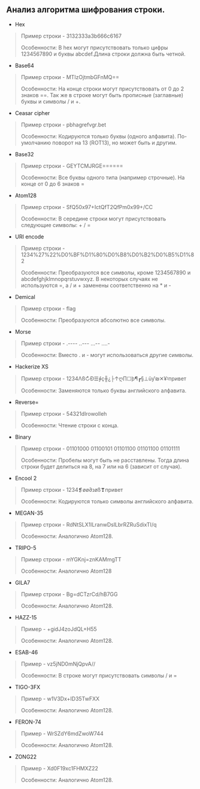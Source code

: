 ## Анализ алгоритма шифрования строки.

- Hex 

>Пример строки - 3132333a3b666c6167 
>
>Особенности: В hex могут присутствовать только цифры 1234567890 и буквы abcdef.Длина строки  должна быть четной.   

- Base64
>Пример строки - MTIzOjtmbGFnMQ==
>
>Особенности: На конце строки могут присутствовать от 0 до 2 знаков ==. Так же в строке могут быть прописные (заглавные) буквы и символы / и +.

- Ceasar cipher
>Пример строки - pbhagrefvgr.bet
>
>Особенности: Кодируются только буквы (одного алфавита). По-умолчанию поворот на 13 (ROT13), но может быть и другим.

- Base32
>Пример строки - GEYTCMJRGE======
>
>Особенности: Все буквы одного типа (например строчные). На конце от 0 до 6 знаков =

- Atom128
>Пример строки - SfQ50x97+IctQfT2QfPm0x99+/CC
>
>Особенности: В середине строки могут присутствовать следующие символы: + / =

- URI encode
>Пример строки - 1234%27%22%D0%BF%D1%80%D0%B8%D0%B2%D0%B5%D1%82
>
>Особенности: Преобразуются все символы, кроме 1234567890 и abcdefghjklmnopqrstuvwxyz.
В некоторых случаях не используются =, а / и + заменены соответственно на * и -

- Demical
>Пример строки - flag
>
>Особенности: Преобразуются абсолютно все символы.

- Morse
>Пример строки - .---- ..--- ...-- ....-
>
>Особенности: Вместо . и - могут использоваться другие символы.

- Hackerize XS
>Пример строки - 1234Λß↻Ð☰∲ç╫¿├↑ღ∏☐þ¶┏§⊥üƴ₪✕¥ᶾпривет
>
>Особенности: Заменяются только буквы английского алфавита.

- Reverse=
>Пример строки - 54321dlrowolleh
>
>Особенности: Чтение строки с конца.

- Binary
>Пример строки - 01101000 01100101 01101100 01101100 01101111
>
>Особенности: Пробелы могут быть не расставлены. Тогда длина строки будет делиться на 8, на 7 или на 6 (зависит от случая).

- Encool 2
>Пример строки - 1234❡øø∂נøß❣привет
>
>Особенности: Кодируются только символы английского алфавита.

- MEGAN-35
>Пример строки - RdNtSLX1lLranwDslLbrRZRuSdixTI/q
>
>Особенности: Аналогично Atom128.

- TRIPO-5
>Пример строки - mYGKnj=znKAMmgTT
>
>Особенности: Аналогично Atom128

- GILA7
>Пример строки - Bg=dCTzrCd/hB7GG
>
>Особенности: Аналогично Atom128.

- HAZZ-15
>Пример - +gidJ4zoJdQL+H55
>
>Особенности: Аналогично Atom128.

- ESAB-46
>Пример - vz5jND0mNjQpvA//
>
>Особенности: В строке могут присутствовать символы / и =

- TIGO-3FX
>Пример - w1V3Dx+ID35TwFXX
>
>Особенности: Аналогично Atom128.

- FERON-74
>Пример - WrSZdY6mdZwoW744
>
>Особенности: Аналогично Atom128.

- ZONG22
>Пример - Xd0F19xc1FHMXZ22
>
>Особенности: Аналогично Atom128.